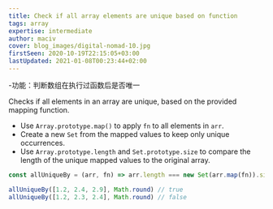 ```yaml
---
title: Check if all array elements are unique based on function
tags: array
expertise: intermediate
author: maciv
cover: blog_images/digital-nomad-10.jpg
firstSeen: 2020-10-19T22:15:05+03:00
lastUpdated: 2021-01-08T00:23:44+02:00
---
```


-功能：判断数组在执行过函数后是否唯一

Checks if all elements in an array are unique, based on the provided mapping function.

-   Use `Array.prototype.map()` to apply `fn` to all elements in `arr`.
-   Create a new `Set` from the mapped values to keep only unique occurrences.
-   Use `Array.prototype.length` and `Set.prototype.size` to compare the length of the unique mapped values to the original array.

```js
const allUniqueBy = (arr, fn) => arr.length === new Set(arr.map(fn)).size
```

```js
allUniqueBy([1.2, 2.4, 2.9], Math.round) // true
allUniqueBy([1.2, 2.3, 2.4], Math.round) // false
```
